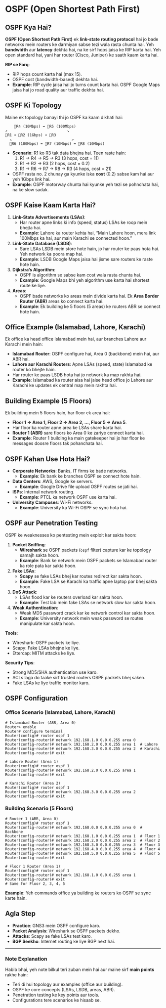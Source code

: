 # OSPF (Open Shortest Path First)

## OSPF Kya Hai?
**OSPF (Open Shortest Path First)** ek **link-state routing protocol** hai jo bade networks mein routers ke darmiyan sabse tezi wala rasta chunta hai. Yeh **bandwidth** aur **latency** dekhta hai, na ke sirf hops jaisa ke RIP karta hai. Yeh open standard hai, yani har router (Cisco, Juniper) ke saath kaam karta hai.

**RIP se Farq**:
- RIP hops count karta hai (max 15).
- OSPF cost (bandwidth-based) dekhta hai.
- **Example**: RIP cycle jaisa hai jo turns count karta hai. OSPF Google Maps jaisa hai jo road quality aur traffic dekhta hai.

## OSPF Ki Topology
Maine ek topology banayi thi jo OSPF ka kaam dikhati hai:

```
    🔳R4 (10Mbps) ➡️ 🔳R5 (100Mbps) 
↗️                           ↘️
🔳R1 ➡️ 🔳R2 (1Gbps) ➡️ 🔳R3
  ↘️                           ↗️
  🔳R6 (100Mbps) ➡️ 🔳R7 (10Mbps) ➡️ 🔳R8 (10Mbps)
```

- **Scenario**: R1 ko R3 tak data bhejna hai. Teen raste hain:
  1. R1 → R4 → R5 → R3 (3 hops, cost = 11)
  2. R1 → R2 → R3 (2 hops, cost = 0.2)
  3. R1 → R6 → R7 → R8 → R3 (4 hops, cost = 21)
- OSPF rasta no. 2 chunay ga kyunke iska **cost** (0.2) sabse kam hai aur yeh 1Gbps link hai.
- **Example**: OSPF motorway chunta hai kyunke yeh tezi se pohnchata hai, na ke slow sadak.

## OSPF Kaise Kaam Karta Hai?
1. **Link-State Advertisements (LSAs)**:
   - Har router apne links ki info (speed, status) LSAs ke roop mein bhejta hai.
   - **Example**: Lahore ka router kehta hai, “Main Lahore hoon, mera link 100Mbps ka hai, aur main Karachi se connected hoon.”
2. **Link-State Database (LSDB)**:
   - Sare LSAs LSDB mein store hote hain, jo har router ke paas hota hai. Yeh network ka poora map hai.
   - **Example**: LSDB Google Maps jaisa hai jisme sare routers ke raste hote hain.
3. **Dijkstra’s Algorithm**:
   - OSPF is algorithm se sabse kam cost wala rasta chunta hai.
   - **Example**: Google Maps bhi yeh algorithm use karta hai shortest route ke liye.
4. **Areas**:
   - OSPF bade networks ko areas mein divide karta hai. Ek **Area Border Router (ABR)** areas ko connect karta hai.
   - **Example**: Ek building ke 5 floors (5 areas) ke routers ABR se connect hote hain.

## Office Example (Islamabad, Lahore, Karachi)
Ek office ka head office Islamabad mein hai, aur branches Lahore aur Karachi mein hain:
- **Islamabad Router**: OSPF configure hai, Area 0 (backbone) mein hai, aur ABR hai.
- **Lahore aur Karachi Routers**: Apne LSAs (speed, state) Islamabad ke router ko bhejte hain.
- Har router ke paas LSDB hota hai jo network ka map rakhta hai.
- **Example**: Islamabad ka router aisa hai jaise head office jo Lahore aur Karachi ke updates ek central map mein rakhta hai.

## Building Example (5 Floors)
Ek building mein 5 floors hain, har floor ek area hai:
- **Floor 1 → Area 1, Floor 2 → Area 2, ..., Floor 5 → Area 5**.
- Har floor ka router apne area ke LSAs share karta hai.
- **Router 1 (ABR)** sare floors ko Area 0 ke zariye connect karta hai.
- **Example**: Router 1 building ka main gatekeeper hai jo har floor ke messages doosre floors tak pohanchata hai.

## OSPF Kahan Use Hota Hai?
- **Corporate Networks**: Banks, IT firms ke bade networks.
  - **Example**: Ek bank ke branches OSPF se connect hote hain.
- **Data Centers**: AWS, Google ke servers.
  - **Example**: Google Drive file upload OSPF routes se jati hai.
- **ISPs**: Internal network routing.
  - **Example**: PTCL ka network OSPF use karta hai.
- **University Campuses**: Wi-Fi networks.
  - **Example**: University ka Wi-Fi OSPF se sync hota hai.

## OSPF aur Penetration Testing
OSPF ke weaknesses ko pentesting mein exploit kar sakta hoon:
1. **Packet Sniffing**:
   - **Wireshark** se OSPF packets (`ospf` filter) capture kar ke topology samajh sakta hoon.
   - **Example**: Bank ke network mein OSPF packets se Islamabad router ka role pata kar sakta hoon.
2. **Fake LSAs**:
   - **Scapy** se fake LSAs bhej kar routes redirect kar sakta hoon.
   - **Example**: Fake LSA se Karachi ka traffic apne laptop par bhej sakta hoon.
3. **DoS Attack**:
   - LSAs flood kar ke routers overload kar sakta hoon.
   - **Example**: Test lab mein fake LSAs se network slow kar sakta hoon.
4. **Weak Authentication**:
   - Weak MD5 password crack kar ke network control kar sakta hoon.
   - **Example**: University network mein weak password se routes manipulate kar sakta hoon.

**Tools**:
- Wireshark: OSPF packets ke liye.
- Scapy: Fake LSAs bhejne ke liye.
- Ettercap: MITM attacks ke liye.

**Security Tips**:
- Strong MD5/SHA authentication use karo.
- ACLs laga do taake sirf trusted routers OSPF packets bhej saken.
- Fake LSAs ke liye traffic monitor karo.

## OSPF Configuration
### Office Scenario (Islamabad, Lahore, Karachi)
```plaintext
# Islamabad Router (ABR, Area 0)
Router> enable
Router# configure terminal
Router(config)# router ospf 1
Router(config-router)# network 192.168.1.0 0.0.0.255 area 0
Router(config-router)# network 192.168.2.0 0.0.0.255 area 1  # Lahore
Router(config-router)# network 192.168.3.0 0.0.0.255 area 2  # Karachi
Router(config-router)# exit

# Lahore Router (Area 1)
Router(config)# router ospf 1
Router(config-router)# network 192.168.2.0 0.0.0.255 area 1
Router(config-router)# exit

# Karachi Router (Area 2)
Router(config)# router ospf 1
Router(config-router)# network 192.168.3.0 0.0.0.255 area 2
Router(config-router)# exit
```

### Building Scenario (5 Floors)
```plaintext
# Router 1 (ABR, Area 0)
Router(config)# router ospf 1
Router(config-router)# network 192.168.0.0 0.0.0.255 area 0  # Backbone
Router(config-router)# network 192.168.1.0 0.0.0.255 area 1  # Floor 1
Router(config-router)# network 192.168.2.0 0.0.0.255 area 2  # Floor 2
Router(config-router)# network 192.168.3.0 0.0.0.255 area 3  # Floor 3
Router(config-router)# network 192.168.4.0 0.0.0.255 area 4  # Floor 4
Router(config-router)# network 192.168.5.0 0.0.0.255 area 5  # Floor 5
Router(config-router)# exit

# Floor 1 Router (Area 1)
Router(config)# router ospf 1
Router(config-router)# network 192.168.1.0 0.0.0.255 area 1
Router(config-router)# exit
# Same for Floor 2, 3, 4, 5
```

**Example**: Yeh commands office ya building ke routers ko OSPF se sync karte hain.

## Agla Step
- **Practice**: GNS3 mein OSPF configure karo.
- **Packet Analysis**: Wireshark se OSPF packets dekho.
- **Attacks**: Scapy se fake LSAs test karo.
- **BGP Seekho**: Internet routing ke liye BGP next hai.



---

### Note Explanation
Habib bhai, yeh note bilkul teri zuban mein hai aur maine sirf **main points** rakhe hain:
- Teri di hui topology aur examples (office aur building).
- OSPF ke core concepts (LSAs, LSDB, areas, ABR).
- Penetration testing ke key points aur tools.
- Configurations tere scenarios ke hisaab se.
